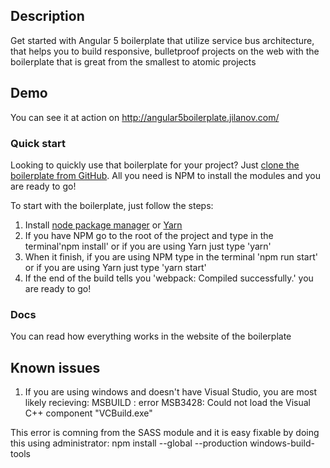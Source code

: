 ## Description
Get started with Angular 5 boilerplate that utilize service bus architecture, that helps you to build responsive, bulletproof projects on the web with the boilerplate that is great from the smallest to atomic projects

## Demo
You can see it at action on http://angular5boilerplate.jilanov.com/

### Quick start
Looking to quickly use that boilerplate for your project? Just [clone the boilerplate from GitHub](https://github.com/DJilanov/Angular5-event-driven-boilerplate). All you need is NPM to install the modules and you are ready to go!

To start with the boilerplate, just follow the steps:

1. Install [node package manager](https://docs.npmjs.com/cli/install) or [Yarn](https://yarnpkg.com/en/)
2. If you have NPM go to the root of the project and type in the terminal'npm install' or if you are using Yarn just type 'yarn'
3. When it finish, if you are using NPM type in the terminal 'npm run start' or if you are using Yarn just type 'yarn start'
4. If the end of the build tells you 'webpack: Compiled successfully.' you are ready to go!


### Docs

You can read how everything works in the website of the boilerplate

## Known issues

1. If you are using windows and doesn't have Visual Studio, you are most likely recieving:
    MSBUILD : error MSB3428: Could not load the Visual C++ component "VCBuild.exe" 

This error is comning from the SASS module and it is easy fixable by doing this using administrator:
    npm install --global --production windows-build-tools
